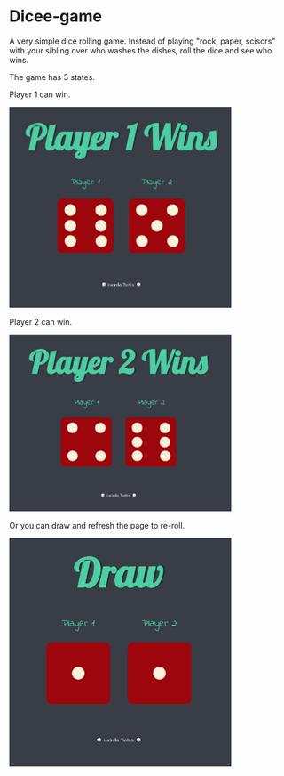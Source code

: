 # Dicee-game

A very simple dice rolling game. Instead of playing "rock, paper, scisors" with your sibling over who washes the dishes, roll the dice and see who wins.

The game has 3 states.

Player 1 can win.

<img src="images\s1.jpg" width="400">

Player 2 can win.

<img src="images\s2.jpg" width="400">

Or you can draw and refresh the page to re-roll.

<img src="images\s3.jpg" width="400">
